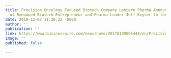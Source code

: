 ```yaml
---
title: Precision Oncology Focused Biotech Company Lantern Pharma Announces Appointment
  of Renowned Biotech Entrepreneur and Pharma Leader Jeff Keyser to the Board of Directors
date: 2018-12-07 11:20:22 -0600
author: ''
publication: ''
link: https://www.businesswire.com/news/home/20170109005446/en/Precision-Oncology-Focused-Biotech-Company-Lantern-Pharma
image: ''
published: false

---
```

